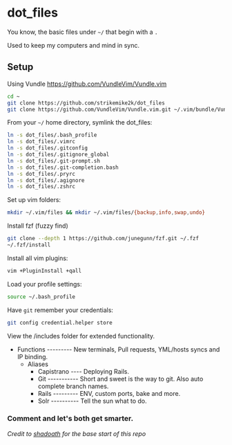 # dot_files
You know, the basic files under `~/` that begin with a `.`

Used to keep my computers and mind in sync.

## Setup
Using Vundle https://github.com/VundleVim/Vundle.vim
```bash
cd ~
git clone https://github.com/strikemike2k/dot_files
git clone https://github.com/VundleVim/Vundle.vim.git ~/.vim/bundle/Vundle.vim
```

From your `~/` home directory, symlink the dot_files:
```bash
ln -s dot_files/.bash_profile
ln -s dot_files/.vimrc
ln -s dot_files/.gitconfig
ln -s dot_files/.gitignore_global
ln -s dot_files/.git-prompt.sh
ln -s dot_files/.git-completion.bash
ln -s dot_files/.pryrc
ln -s dot_files/.agignore
ln -s dot_files/.zshrc
```

Set up vim folders:
```bash
mkdir ~/.vim/files && mkdir ~/.vim/files/{backup,info,swap,undo}
```

Install fzf (fuzzy find)
```bash
git clone --depth 1 https://github.com/junegunn/fzf.git ~/.fzf
~/.fzf/install
```

Install all vim plugins:
```bash
vim +PluginInstall +qall
```

Load your profile settings:
```bash
source ~/.bash_profile
```

Have `git` remember your credentials:
```bash
git config credential.helper store
```

View the /includes folder for extended functionality.
* Functions --------- New terminals, Pull requests, YML/hosts syncs and IP binding.
  * Aliases
    * Capistrano ---- Deploying Rails.
    * Git ----------- Short and sweet is the way to git. Also auto complete branch names.
    * Rails --------- ENV, custom ports, bake and more.
    * Solr ---------- Tell the sun what to do.

### Comment and let's both get smarter.

*Credit to [shadoath](https://github.com/shadoath) for the base start of this repo*
